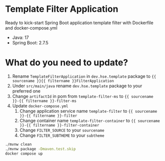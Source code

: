 # Template Filter Application

Ready to kick-start Spring Boot application template filter with Dockerfile and docker-compose.yml
* Java: 17
* Spring Boot: 2.7.5
# What do you need to update?
1. Rename `TemplateFilterApplication` in `dev.hse.template` package to `{{ sourcename }}{{ filtername }}FilterApplication`
2. Under `src/main/java` rename `dev.hse.template` package to your preferred one
3. Change `artifactId` in pom from `template-filter-ms` to `{{ sourcename }}-{{ filtername }}-filter-ms`
4. Update `docker-compose.yml`
   1. Change application service name `template-filter` to `{{ sourcename }}-{{ filtername }}-filter`
   2. Change container name `template-filter-container` to `{{ sourcename }}-{{ filtername }}-filter-container`
   3. Change `FILTER_SOURCE` to your `sourcename`
   4. Change `FILTER_SUBTHEME` to your `subtheme`

```bash
./mvnw clean
./mvnw package -Dmaven.test.skip
docker compose up
```